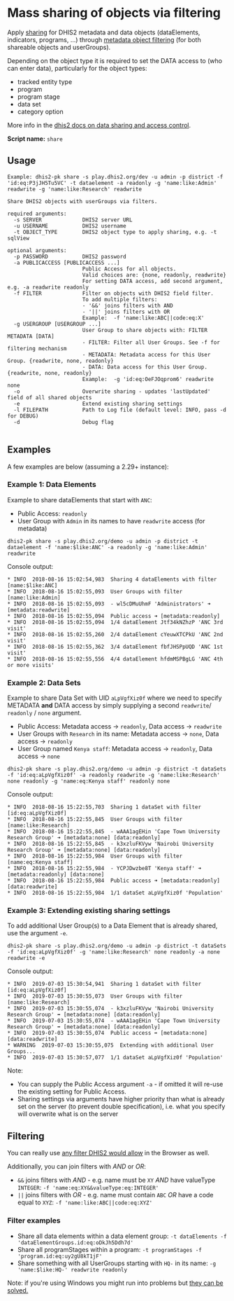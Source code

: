 # Mass sharing of objects via filtering

Apply [sharing](https://docs.dhis2.org/en/full/use/user-guides/dhis-core-version-master/dhis2-user-manual.html#sharing)
for DHIS2 metadata and data objects (dataElements, indicators, programs, ...) through 
[metadata object filtering](https://docs.dhis2.org/en/full/develop/dhis-core-version-master/developer-manual.html#webapi_metadata_object_filter)
(for both shareable objects and userGroups).

Depending on the object type it is required to set the DATA access to (who can enter data), particularly for the object types:

* tracked entity type 
* program
* program stage
* data set
* category option

More info in the [dhis2 docs on data sharing and access control](https://docs.dhis2.org/en/full/use/user-guides/dhis-core-version-master/dhis2-user-manual.html#data-sharing-and-access-control).

**Script name:** `share`

## Usage

```
Example: dhis2-pk share -s play.dhis2.org/dev -u admin -p district -f 'id:eq:P3jJH5Tu5VC' -t dataelement -a readonly -g 'name:like:Admin' readwrite -g 'name:like:Research' readwrite

Share DHIS2 objects with userGroups via filters.

required arguments:
  -s SERVER             DHIS2 server URL
  -u USERNAME           DHIS2 username
  -t OBJECT_TYPE        DHIS2 object type to apply sharing, e.g. -t sqlView

optional arguments:
  -p PASSWORD           DHIS2 password
  -a PUBLICACCESS [PUBLICACCESS ...]
                        Public Access for all objects. 
                        Valid choices are: {none, readonly, readwrite}
                        For setting DATA access, add second argument, e.g. -a readwrite readonly
  -f FILTER             Filter on objects with DHIS2 field filter.
                        To add multiple filters:
                        - '&&' joins filters with AND
                        - '||' joins filters with OR
                        Example:  -f 'name:like:ABC||code:eq:X'
  -g USERGROUP [USERGROUP ...]
                        User Group to share objects with: FILTER METADATA [DATA]
                        - FILTER: Filter all User Groups. See -f for filtering mechanism
                        - METADATA: Metadata access for this User Group. {readwrite, none, readonly}
                        - DATA: Data access for this User Group. {readwrite, none, readonly}
                        Example:  -g 'id:eq:OeFJOqprom6' readwrite none
  -o                    Overwrite sharing - updates 'lastUpdated' field of all shared objects
  -e                    Extend existing sharing settings
  -l FILEPATH           Path to Log file (default level: INFO, pass -d for DEBUG)
  -d                    Debug flag


```

## Examples

A few examples are below (assuming a 2.29+ instance):

### Example 1: Data Elements

Example to share dataElements that start with `ANC`:

* Public Access: `readonly`
* User Group with `Admin` in its names to have `readwrite` access (for metadata)

`
dhis2-pk share -s play.dhis2.org/demo -u admin -p district -t dataelement -f 'name:$like:ANC' -a readonly -g 'name:like:Admin' readwrite 
`

Console output:

```
* INFO  2018-08-16 15:02:54,983  Sharing 4 dataElements with filter [name:$like:ANC]
* INFO  2018-08-16 15:02:55,093  User Groups with filter [name:like:Admin]
* INFO  2018-08-16 15:02:55,093  - wl5cDMuUhmF 'Administrators' ➜ [metadata:readwrite]
* INFO  2018-08-16 15:02:55,094  Public access ➜ [metadata:readonly]
* INFO  2018-08-16 15:02:55,094  1/4 dataElement Jtf34kNZhzP 'ANC 3rd visit'
* INFO  2018-08-16 15:02:55,260  2/4 dataElement cYeuwXTCPkU 'ANC 2nd visit'
* INFO  2018-08-16 15:02:55,362  3/4 dataElement fbfJHSPpUQD 'ANC 1st visit'
* INFO  2018-08-16 15:02:55,556  4/4 dataElement hfdmMSPBgLG 'ANC 4th or more visits'
```

### Example 2: Data Sets

Example to share Data Set with UID `aLpVgfXiz0f` where we need to specify METADATA **and** DATA access 
by simply supplying a second `readwrite`/ `readonly` / `none` argument.

* Public Access: Metadata access -> `readonly`, Data access -> `readwrite`
* User Groups with `Research` in its name: Metadata access -> `none`, Data access -> `readonly`
* User Group named `Kenya staff`: Metadata access -> `readonly`, Data access -> `none`


`
dhis2-pk share -s play.dhis2.org/demo -u admin -p district -t dataSets -f 'id:eq:aLpVgfXiz0f' -a readonly readwrite -g 'name:like:Research' none readonly -g 'name:eq:Kenya staff' readonly none
`

Console output:

```
* INFO  2018-08-16 15:22:55,703  Sharing 1 dataSet with filter [id:eq:aLpVgfXiz0f]
* INFO  2018-08-16 15:22:55,845  User Groups with filter [name:like:Research]
* INFO  2018-08-16 15:22:55,845  - wAAA1agEHin 'Cape Town University Research Group' ➜ [metadata:none] [data:readonly]
* INFO  2018-08-16 15:22:55,845  - k3xzluFKVyw 'Nairobi University Research Group' ➜ [metadata:none] [data:readonly]
* INFO  2018-08-16 15:22:55,984  User Groups with filter [name:eq:Kenya staff]
* INFO  2018-08-16 15:22:55,984  - YCPJDwzbe8T 'Kenya staff' ➜ [metadata:readonly] [data:none]
* INFO  2018-08-16 15:22:55,984  Public access ➜ [metadata:readonly] [data:readwrite]
* INFO  2018-08-16 15:22:55,984  1/1 dataSet aLpVgfXiz0f 'Population'
```

### Example 3: Extending existing sharing settings

To add additional User Group(s) to a Data Element that is already shared, use the argument `-e`.

`
dhis2-pk share -s play.dhis2.org/demo -u admin -p district -t dataSets -f 'id:eq:aLpVgfXiz0f' -g 'name:like:Research' none readonly -a none readwrite -e
`

Console output:

```
* INFO  2019-07-03 15:30:54,941  Sharing 1 dataSet with filter [id:eq:aLpVgfXiz0f]
* INFO  2019-07-03 15:30:55,073  User Groups with filter [name:like:Research]
* INFO  2019-07-03 15:30:55,074  - k3xzluFKVyw 'Nairobi University Research Group' ➡️️ [metadata:none] [data:readonly]
* INFO  2019-07-03 15:30:55,074  - wAAA1agEHin 'Cape Town University Research Group' ➡️️ [metadata:none] [data:readonly]
* INFO  2019-07-03 15:30:55,074  Public access ➡️️ [metadata:none] [data:readwrite]
* WARNING  2019-07-03 15:30:55,075  Extending with additional User Groups...
* INFO  2019-07-03 15:30:57,077  1/1 dataSet aLpVgfXiz0f 'Population'
```

Note: 
* You can supply the Public Access argument `-a` - if omitted it will re-use the existing setting for Public Access.
* Sharing settings via arguments have higher priority than what is already set on the server (to prevent double specification), i.e. what you specify will overwrite what is on the server

## Filtering

You can really use [any filter DHIS2 would allow]((https://docs.dhis2.org/master/en/developer/html/dhis2_developer_manual_full.html#webapi_metadata_object_filter)) in the Browser as well.

Additionally, you can join filters with *AND* or *OR*:
* `&&` joins filters with *AND* - e.g. name must be `XY` *AND* have valueType `INTEGER`: `-f 'name:eq:XY&&valueType:eq:INTEGER'`
* `||` joins filters with *OR* - e.g. name must contain `ABC` *OR* have a code equal to `XYZ`: `-f 'name:like:ABC||code:eq:XYZ'`

### Filter examples

* Share all data elements within a data element group: `-t dataElements -f 'dataElementGroups.id:eq:oDkJh5Ddh7d'`
* Share all programStages within a program: `-t programStages -f 'program.id:eq:uy2gU8kT1jF'`
* Share something with all UserGroups starting with `HQ-` in its name: `-g 'name:$like:HQ-' readwrite readonly`

Note: if you're using Windows you might run into problems but [they can be solved.](https://github.com/davidhuser/dhis2-pk/blob/master/docs/installation.md#windows)
